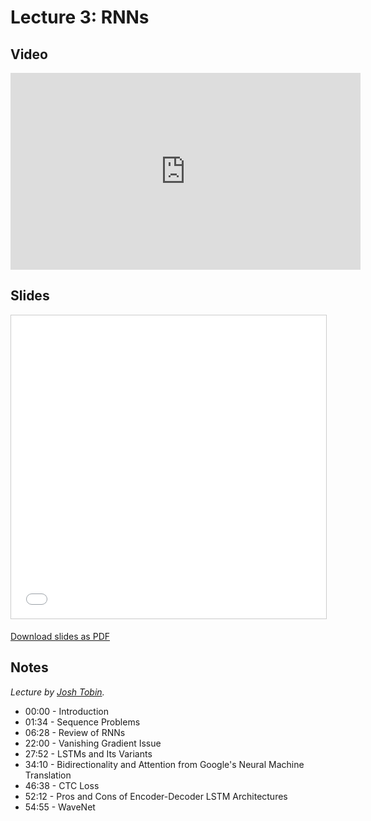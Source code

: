 # Lecture 3: RNNs

## Video

<iframe width="560" height="315" src="https://www.youtube.com/embed/2b0TPDmzoaQ" frameborder="0" allow="accelerometer; autoplay; clipboard-write; encrypted-media; gyroscope; picture-in-picture" allowfullscreen></iframe>

## Slides

<iframe src="//www.slideshare.net/slideshow/embed_code/key/6LPefz3BsAZk6G" width="595" height="485" frameborder="0" marginwidth="0" marginheight="0" scrolling="no" style="border:1px solid #CCC; border-width:1px; margin-bottom:5px; max-width: 100%;" allowfullscreen> </iframe>

[Download slides as PDF](https://drive.google.com/file/d/1bn801i0Brs2FypxDyjBIzJyrNYQof80J/view?usp=sharing)

## Notes

*Lecture by [Josh Tobin](http://josh-tobin.com).*

- 00:00 - Introduction
- 01:34 - Sequence Problems
- 06:28 - Review of RNNs
- 22:00 - Vanishing Gradient Issue
- 27:52 - LSTMs and Its Variants
- 34:10 - Bidirectionality and Attention from Google's Neural Machine Translation
- 46:38 - CTC Loss
- 52:12 - Pros and Cons of Encoder-Decoder LSTM Architectures
- 54:55 - WaveNet
